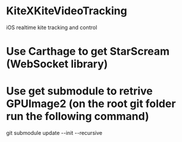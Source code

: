 # KiteXKiteVideoTracking
iOS realtime kite tracking and control

# Use Carthage to get StarScream (WebSocket library)

# Use get submodule to retrive GPUImage2 (on the root git folder run the following command)
git submodule update --init --recursive
